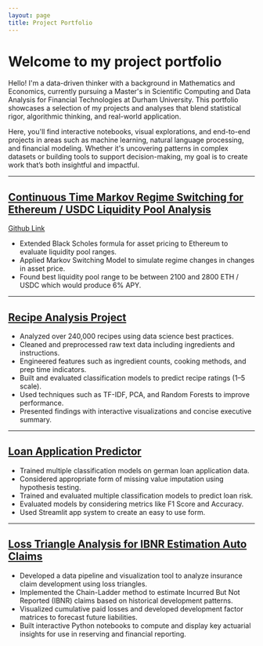 ```yaml
---
layout: page
title: Project Portfolio
---
```


# Welcome to my project portfolio

Hello! I'm a data-driven thinker with a background in Mathematics and Economics, currently pursuing a Master's in Scientific Computing and Data Analysis for Financial Technologies at Durham University. This portfolio showcases a selection of my projects and analyses that blend statistical rigor, algorithmic thinking, and real-world application.

Here, you'll find interactive notebooks, visual explorations, and end-to-end projects in areas such as machine learning, natural language processing, and financial modeling. Whether it's uncovering patterns in complex datasets or building tools to support decision-making, my goal is to create work that’s both insightful and impactful.

---

## [Continuous Time Markov Regime Switching for Ethereum / USDC Liquidity Pool Analysis](visualizations/liquidity_analysis.pdf)

[Github Link](https://github.com/aboyle3100/Optimal-Liquidity-Pool-Range)
  
- Extended Black Scholes formula for asset pricing to Ethereum to evaluate liquidity pool ranges.
- Applied Markov Switching Model to simulate regime changes in changes in asset price.
- Found best liquidity pool range to be between 2100 and 2800 ETH / USDC which would produce 6% APY.

---

## [Recipe Analysis Project](https://aboyle3100.github.io/recipe-analysis/)
- Analyzed over 240,000 recipes using data science best practices.
- Cleaned and preprocessed raw text data including ingredients and instructions.
- Engineered features such as ingredient counts, cooking methods, and prep time indicators.
- Built and evaluated classification models to predict recipe ratings (1–5 scale).
- Used techniques such as TF-IDF, PCA, and Random Forests to improve performance.
- Presented findings with interactive visualizations and concise executive summary.

---

## [Loan Application Predictor](https://loan-risk-predictor.streamlit.app/)
- Trained multiple classification models on german loan application data.
- Considered appropriate form of missing value imputation using hypothesis testing.
- Trained and evaluated multiple classification models  to predict loan risk.
- Evaluated models by considering metrics like F1 Score and Accuracy.
- Used Streamlit app system to create an easy to use form.

---

## [Loss Triangle Analysis for IBNR Estimation Auto Claims](visualizations/IBNR_analysis.pdf)
- Developed a data pipeline and visualization tool to analyze insurance claim development using loss triangles.
- Implemented the Chain-Ladder method to estimate Incurred But Not Reported (IBNR) claims based on historical development patterns.
- Visualized cumulative paid losses and developed development factor matrices to forecast future liabilities.
- Built interactive Python notebooks to compute and display key actuarial insights for use in reserving and financial reporting.

